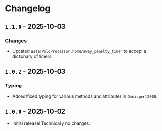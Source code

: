 # Changelog

## `1.1.0` - 2025-10-03

### Changes
- Updated `WaterPoloProcessor.home/away_penalty_timer` to accept a dictionary of timers.

## `1.0.2` - 2025-10-03

### Typing
- Added/fixed typing for various methods and attributes in `Omnisport2000`.

## `1.0.0` - 2025-10-02

- Initial release! Technically no changes.